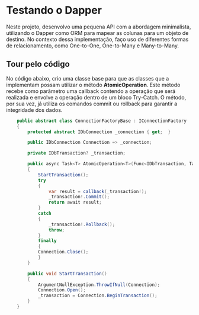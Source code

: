 # Testando o Dapper

Neste projeto, desenvolvo uma pequena API com a abordagem minimalista, utilizando o Dapper como ORM para mapear as colunas para um objeto de destino. No contexto dessa implementação, faço uso de diferentes formas de relacionamento, como One-to-One, One-to-Many e Many-to-Many.

## Tour pelo código

No código abaixo, crio uma classe base para que as classes que a implementam possam utilizar o método **AtomicOperation**. Este método recebe como parâmetro uma callback contendo a operação que será realizada e envolve a operação dentro de um bloco Try-Catch. O método, por sua vez, já utiliza os comandos commit ou rollback para garantir a integridade dos dados. 

```cs
    public abstract class ConnectionFactoryBase : IConnectionFactory
    {
        protected abstract IDbConnection _connection { get;  }

        public IDbConnection Connection => _connection;

        private IDbTransaction? _transaction;

        public async Task<T> AtomicOperation<T>(Func<IDbTransaction, Task<T>> callback)
        {
            StartTransaction();
            try 
            {
                var result = callback(_transaction!);
                _transaction!.Commit();
                return await result;
            }
            catch 
            {
                _transaction!.Rollback();
                throw;
            } 
            finally 
            {
            Connection.Close(); 
            }
        }

        public void StartTransaction()
        {
            ArgumentNullException.ThrowIfNull(Connection);
            Connection.Open();
            _transaction = Connection.BeginTransaction();
        }
    }

```